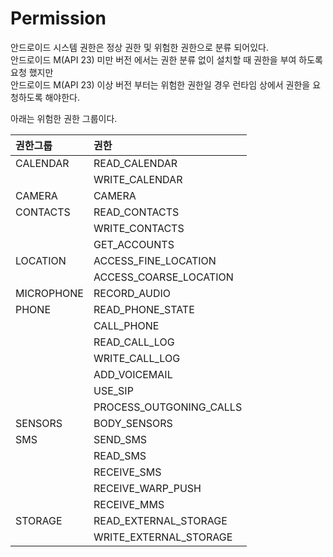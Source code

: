 # Permission

안드로이드 시스템 권한은 정상 권한 및 위험한 권한으로 분류 되어있다.  
안드로이드 M(API 23) 미만 버전 에서는 권한 분류 없이 설치할 때 권한을 부여 하도록 요청 했지만  
안드로이드 M(API 23) 이상 버전 부터는 위험한 권한일 경우 런타임 상에서 권한을 요청하도록 해야한다.  

아래는 위험한 권한 그룹이다.  

| 권한그룹      | 권한                    | 
|:-------------|:------------------------|
| CALENDAR     | READ_CALENDAR           |
|              | WRITE_CALENDAR          |
| CAMERA       | CAMERA                  |
| CONTACTS     | READ_CONTACTS           |
|              | WRITE_CONTACTS          |
|              | GET_ACCOUNTS            |
| LOCATION     | ACCESS_FINE_LOCATION    |
|              | ACCESS_COARSE_LOCATION  |
| MICROPHONE   | RECORD_AUDIO            |
| PHONE        | READ_PHONE_STATE        |
|              | CALL_PHONE              |
|              | READ_CALL_LOG           |
|              | WRITE_CALL_LOG          |
|              | ADD_VOICEMAIL           |
|              | USE_SIP                 |
|              | PROCESS_OUTGONING_CALLS |
| SENSORS      | BODY_SENSORS            |
| SMS          | SEND_SMS                |
|              | READ_SMS                |
|              | RECEIVE_SMS             |
|              | RECEIVE_WARP_PUSH       |
|              | RECEIVE_MMS             |
| STORAGE      | READ_EXTERNAL_STORAGE   |
|              | WRITE_EXTERNAL_STORAGE  |